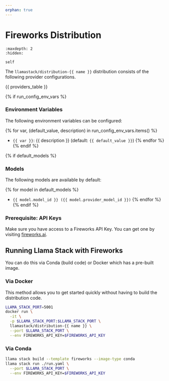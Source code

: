 ```yaml
---
orphan: true
---
```

# Fireworks Distribution

```{toctree}
:maxdepth: 2
:hidden:

self
```

The `llamastack/distribution-{{ name }}` distribution consists of the following provider configurations.

{{ providers_table }}

{% if run_config_env_vars %}
### Environment Variables

The following environment variables can be configured:

{% for var, (default_value, description) in run_config_env_vars.items() %}
- `{{ var }}`: {{ description }} (default: `{{ default_value }}`)
{% endfor %}
{% endif %}

{% if default_models %}
### Models

The following models are available by default:

{% for model in default_models %}
- `{{ model.model_id }} ({{ model.provider_model_id }})`
{% endfor %}
{% endif %}


### Prerequisite: API Keys

Make sure you have access to a Fireworks API Key. You can get one by visiting [fireworks.ai](https://fireworks.ai/).


## Running Llama Stack with Fireworks

You can do this via Conda (build code) or Docker which has a pre-built image.

### Via Docker

This method allows you to get started quickly without having to build the distribution code.

```bash
LLAMA_STACK_PORT=5001
docker run \
  -it \
  -p $LLAMA_STACK_PORT:$LLAMA_STACK_PORT \
  llamastack/distribution-{{ name }} \
  --port $LLAMA_STACK_PORT \
  --env FIREWORKS_API_KEY=$FIREWORKS_API_KEY
```

### Via Conda

```bash
llama stack build --template fireworks --image-type conda
llama stack run ./run.yaml \
  --port $LLAMA_STACK_PORT \
  --env FIREWORKS_API_KEY=$FIREWORKS_API_KEY
```
